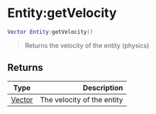 # Entity:getVelocity

```lua
Vector Entity:getVelocity()
```

> Returns the velocity of the entity (physics)

## Returns

| Type                                      |                Description |
| ----------------------------------------- | -------------------------: |
| [Vector](../../wiki/entity/vector\_base/) | The velocity of the entity |
